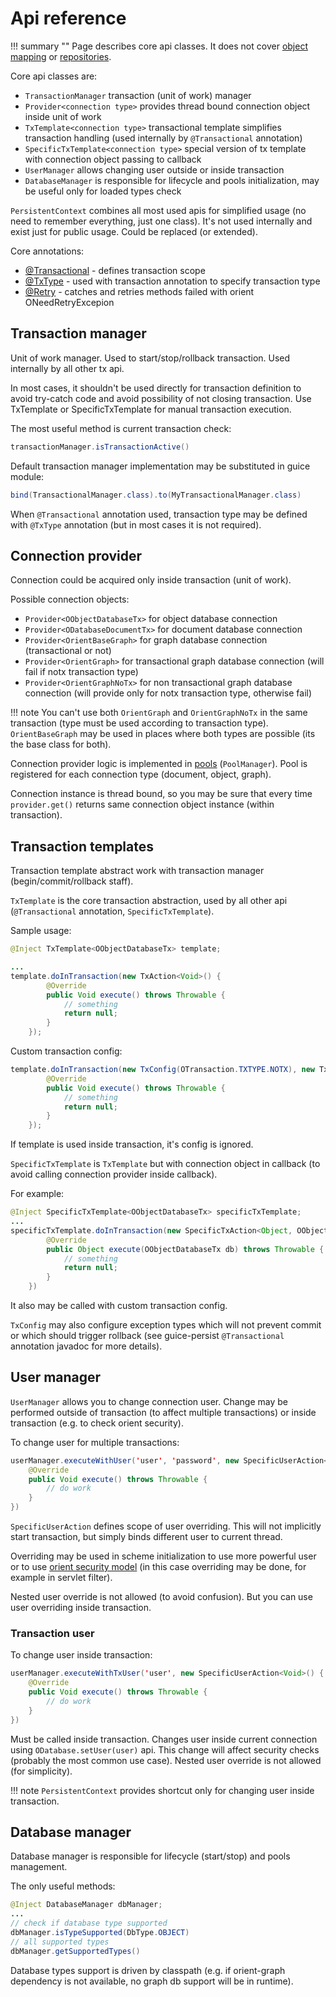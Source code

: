 # Api reference

!!! summary ""
    Page describes core api classes. It does not cover [object mapping](mapping/objectscheme.md) or 
    [repositories](repository/overview.md).

Core api classes are:

* `TransactionManager` transaction (unit of work) manager 
* `Provider<connection type>` provides thread bound connection object inside unit of work
* `TxTemplate<connection type>` transactional template simplifies transaction handling (used internally by `@Transactional` annotation)
* `SpecificTxTemplate<connection type>` special version of tx template with connection object passing to callback
* `UserManager` allows changing user outside or inside transaction
* `DatabaseManager` is responsible for lifecycle and pools initialization, may be useful only for loaded types check

`PersistentContext` combines all most used apis for simplified usage (no need to remember everything, just one class). It's not used internally and exist just for public usage. Could be replaced (or extended).

Core annotations:

* [@Transactional](guide/transactions.md) - defines transaction scope
* [@TxType](guide/transactions.md#examples) - used with transaction annotation to specify transaction type
* [@Retry](guide/transactions.md#retry) - catches and retries methods failed with orient ONeedRetryExcepion

## Transaction manager

Unit of work manager. Used to start/stop/rollback transaction. Used internally by all other tx api.

In most cases, it shouldn't be used directly for transaction definition to avoid try-catch code and avoid possibility of not closing transaction. Use TxTemplate or SpecificTxTemplate for manual transaction execution.

The most useful method is current transaction check:

```java
transactionManager.isTransactionActive()
```

Default transaction manager implementation may be substituted in guice module:

```java
bind(TransactionalManager.class).to(MyTransactionalManager.class)
```

When `@Transactional` annotation used, transaction type may be defined with `@TxType` annotation (but in most cases it is not required).

## Connection provider

Connection could be acquired only inside transaction (unit of work).

Possible connection objects:

* `Provider<OObjectDatabaseTx>` for object database connection
* `Provider<ODatabaseDocumentTx>` for document database connection
* `Provider<OrientBaseGraph>` for graph database connection (transactional or not)
* `Provider<OrientGraph>` for transactional graph database connection (will fail if notx transaction type)
* `Provider<OrientGraphNoTx>` for non transactional graph database connection (will provide only for notx transaction type, otherwise fail)

!!! note
    You can't use both `OrientGraph` and `OrientGraphNoTx` in the same transaction (type must be used according to transaction type).
    `OrientBaseGraph` may be used in places where both types are possible (its the base class for both).

Connection provider logic is implemented in [pools](guide/connections.md#pools) (`PoolManager`). Pool is registered for each connection type (document, object, graph).

Connection instance is thread bound, so you may be sure that every time `provider.get()` returns same connection object instance (within transaction).

## Transaction templates

Transaction template abstract work with transaction manager (begin/commit/rollback staff).

`TxTemplate` is the core transaction abstraction, used by all other api (`@Transactional` annotation, `SpecificTxTemplate`).

Sample usage:

```java
@Inject TxTemplate<OObjectDatabaseTx> template;

...
template.doInTransaction(new TxAction<Void>() {
        @Override
        public Void execute() throws Throwable {
            // something
            return null;
        }
    });
```

Custom transaction config:

```java
template.doInTransaction(new TxConfig(OTransaction.TXTYPE.NOTX), new TxAction<Void>() {
        @Override
        public Void execute() throws Throwable {
            // something
            return null;
        }
    });
```

If template is used inside transaction, it's config is ignored.

`SpecificTxTemplate` is `TxTemplate` but with connection object in callback (to avoid calling connection provider inside callback).

For example:

```java
@Inject SpecificTxTemplate<OObjectDatabaseTx> specificTxTemplate;
...
specificTxTemplate.doInTransaction(new SpecificTxAction<Object, OObjectDatabaseTx>() {
        @Override
        public Object execute(OObjectDatabaseTx db) throws Throwable {
            // something
            return null;
        }
    })
```

It also may be called with custom transaction config.

`TxConfig` may also configure exception types which will not prevent commit or which should trigger rollback (see guice-persist `@Transactional` annotation javadoc for more details).

## User manager

`UserManager` allows you to change connection user. Change may be performed outside of transaction (to affect multiple transactions) or inside transaction (e.g. to check orient security).

To change user for multiple transactions:

```java
userManager.executeWithUser('user', 'password', new SpecificUserAction<Void>() {
    @Override
    public Void execute() throws Throwable {
        // do work
    }
})
```

`SpecificUserAction` defines scope of user overriding. This will not implicitly start transaction, but simply
binds different user to current thread.

Overriding may be used in scheme initialization to use more powerful user or to use [orient security model](http://orientdb.com/docs/last/Security.html)
(in this case overriding may be done, for example in servlet filter).

Nested user override is not allowed (to avoid confusion). But you can use user overriding inside transaction.


### Transaction user

To change user inside transaction:

```java
userManager.executeWithTxUser('user', new SpecificUserAction<Void>() {
    @Override
    public Void execute() throws Throwable {
        // do work
    }
})
```

Must be called inside transaction. Changes user inside current connection using `ODatabase.setUser(user)` api.
This change will affect security checks (probably the most common use case).
Nested user override is not allowed (for simplicity).

!!! note
    `PersistentContext` provides shortcut only for changing user inside transaction.

## Database manager

Database manager is responsible for lifecycle (start/stop) and pools management.

The only useful methods:

```java
@Inject DatabaseManager dbManager;
...
// check if database type supported
dbManager.isTypeSupported(DbType.OBJECT)
// all supported types
dbManager.getSupportedTypes()
```

Database types support is driven by classpath (e.g. if orient-graph dependency is not available, no graph db support will be in runtime).